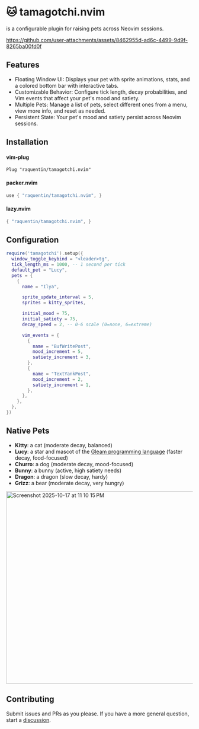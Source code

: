 # 🐱 tamagotchi.nvim

is a configurable plugin for raising pets across Neovim sessions.

https://github.com/user-attachments/assets/8462955d-ad6c-4499-9d9f-8265ba00fd0f

## Features
- Floating Window UI: Displays your pet with sprite animations, stats, and a colored bottom bar with interactive tabs.
- Customizable Behavior: Configure tick length, decay probabilities, and Vim events that affect your pet's mood and satiety.
- Multiple Pets: Manage a list of pets, select different ones from a menu, view more info, and reset as needed.
- Persistent State: Your pet's mood and satiety persist across Neovim sessions.

## Installation

#### vim-plug

```vim
Plug "raquentin/tamagotchi.nvim"
```

#### packer.nvim

```lua
use { "raquentin/tamagotchi.nvim", }
```

#### lazy.nvim

```lua
{ "raquentin/tamagotchi.nvim", }
```

## Configuration

```lua
require('tamagotchi').setup({
  window_toggle_keybind = "<leader>tg",
  tick_length_ms = 1000, -- 1 second per tick
  default_pet = "Lucy",
  pets = {
    {
      name = "Ilya",

      sprite_update_interval = 5,
      sprites = kitty_sprites,

      initial_mood = 75,
      initial_satiety = 75,
      decay_speed = 2, -- 0-6 scale (0=none, 6=extreme)

      vim_events = {
        {
          name = "BufWritePost",
          mood_increment = 5,
          satiety_increment = 3,
        },
        {
          name = "TextYankPost",
          mood_increment = 2,
          satiety_increment = 1,
        },
      },
    },
  },
})
```

## Native Pets

- **Kitty**: a cat (moderate decay, balanced)
- **Lucy**: a star and mascot of the [Gleam programming language](https://gleam.run/) (faster decay, food-focused)
- **Churro**: a dog (moderate decay, mood-focused)
- **Bunny**: a bunny (active, high satiety needs)
- **Dragon**: a dragon (slow decay, hardy)
- **Grizz**: a bear (moderate decay, very hungry)

<img width="905" height="519" alt="Screenshot 2025-10-17 at 11 10 15 PM" src="https://github.com/user-attachments/assets/fddf828d-2c86-49c2-a157-49bcac81467f" />

## Contributing

Submit issues and PRs as you please. If you have a more general question, start a [discussion](https://github.com/raquentin/tamagotchi.nvim/discussions).
